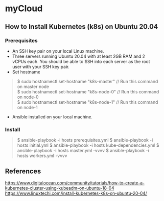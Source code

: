 # myCloud
## How to Install Kubernetes (k8s) on Ubuntu 20.04
### Prerequisites

 - An SSH key pair on your local Linux machine.
 - Three servers running Ubuntu 20.04 with at least 2GB RAM and 2 vCPUs each. You should be able to SSH into each server as the root user with your SSH key pair.
 - Set hostname
> $ sudo hostnamectl set-hostname "k8s-master"  // Run this command on master node  
> $ sudo hostnamectl set-hostname "k8s-node-0"  // Run this command on node-0  
> $ sudo hostnamectl set-hostname "k8s-node-1"  // Run this command on node-1
 - Ansible installed on your local machine.

### Install
> $ ansible-playbook -i hosts prerequisites.yml 
> $ ansible-playbook -i hosts initial.yml 
> $ ansible-playbook -i hosts kube-dependencies.yml 
> $ ansible-playbook -i hosts master.yml -vvvv 
> $ ansible-playbook -i hosts workers.yml -vvvv 

## References
https://www.digitalocean.com/community/tutorials/how-to-create-a-kubernetes-cluster-using-kubeadm-on-ubuntu-18-04
https://www.linuxtechi.com/install-kubernetes-k8s-on-ubuntu-20-04/
